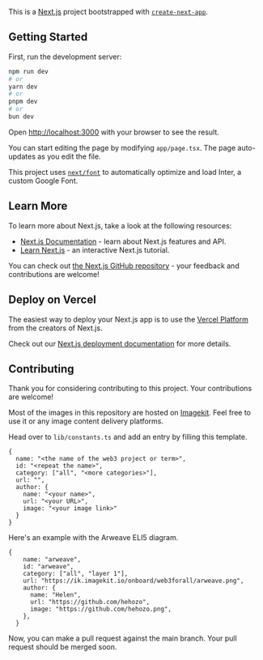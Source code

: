 This is a [Next.js](https://nextjs.org/) project bootstrapped with [`create-next-app`](https://github.com/vercel/next.js/tree/canary/packages/create-next-app).

## Getting Started

First, run the development server:

```bash
npm run dev
# or
yarn dev
# or
pnpm dev
# or
bun dev
```

Open [http://localhost:3000](http://localhost:3000) with your browser to see the result.

You can start editing the page by modifying `app/page.tsx`. The page auto-updates as you edit the file.

This project uses [`next/font`](https://nextjs.org/docs/basic-features/font-optimization) to automatically optimize and load Inter, a custom Google Font.

## Learn More

To learn more about Next.js, take a look at the following resources:

- [Next.js Documentation](https://nextjs.org/docs) - learn about Next.js features and API.
- [Learn Next.js](https://nextjs.org/learn) - an interactive Next.js tutorial.

You can check out [the Next.js GitHub repository](https://github.com/vercel/next.js/) - your feedback and contributions are welcome!

## Deploy on Vercel

The easiest way to deploy your Next.js app is to use the [Vercel Platform](https://vercel.com/new?utm_medium=default-template&filter=next.js&utm_source=create-next-app&utm_campaign=create-next-app-readme) from the creators of Next.js.

Check out our [Next.js deployment documentation](https://nextjs.org/docs/deployment) for more details.


##  Contributing
Thank you for considering contributing to this project. Your contributions are welcome!

Most of the images in this repository are hosted on [Imagekit](https://imagekit.io/). Feel free to use it or any image content delivery platforms.

Head over to `lib/constants.ts` and add an entry by filling this template.

```
{
  name: "<the name of the web3 project or term>",
  id: "<repeat the name>",
  category: ["all", "<more categories>"],
  url: "",
  author: {
    name: "<your name>",
    url: "<your URL>",
    image: "<your image link>"
  }
}
```
Here's an example with the Arweave ELI5 diagram.

```
{
    name: "arweave",
    id: "arweave",
    category: ["all", "layer 1"],
    url: "https://ik.imagekit.io/onboard/web3forall/arweave.png",
    author: {
      name: "Helen",
      url: "https://github.com/hehozo",
      image: "https://github.com/hehozo.png",
    },
  }
```
Now, you can make a pull request against the main branch. Your pull request should be merged soon.



